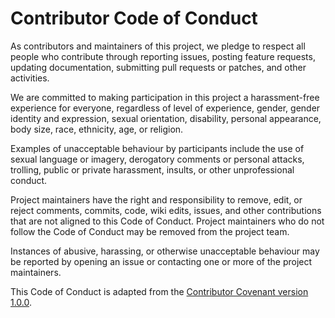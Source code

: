 # Contributor Code of Conduct

As contributors and maintainers of this project,
we pledge to respect all people who contribute through
reporting issues, posting feature requests, updating documentation,
submitting pull requests or patches, and other activities.

We are committed to making participation in this project
a harassment-free experience for everyone, regardless of
level of experience, gender, gender identity and expression, sexual orientation,
disability, personal appearance, body size, race, ethnicity, age, or religion.

Examples of unacceptable behaviour by participants include
the use of sexual language or imagery, derogatory comments or personal attacks,
trolling, public or private harassment, insults,
or other unprofessional conduct.

Project maintainers have the right and responsibility to
remove, edit, or reject comments, commits, code, wiki edits, issues,
and other contributions that are not aligned to this Code of Conduct.
Project maintainers who do not follow the Code of Conduct
may be removed from the project team.

Instances of abusive, harassing, or otherwise unacceptable behaviour may be
reported by opening an issue or
contacting one or more of the project maintainers.

This Code of Conduct is adapted from the
[Contributor Covenant version 1.0.0](http://contributor-covenant.org/version/1/0/0/).
